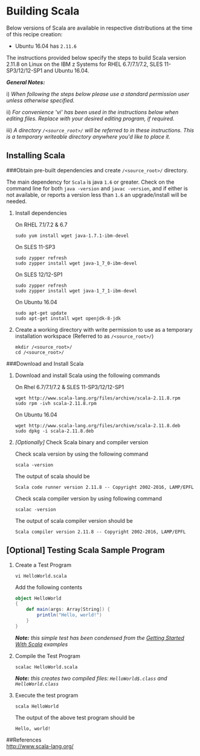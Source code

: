 <!---PACKAGE:Scala--->
<!---DISTRO:SLES 12.x:2.11--->
<!---DISTRO:SLES 11.x:2.11--->
<!---DISTRO:RHEL 7.x:2.11--->
<!---DISTRO:RHEL 6.x:2.11--->
<!---DISTRO:Ubuntu 16.x:Distro, 2.11--->

# Building Scala

Below versions of Scala are available in respective distributions at the time of this recipe creation:

*    Ubuntu 16.04 has `2.11.6`

The instructions provided below specify the steps to build Scala version 2.11.8 on Linux on the IBM z Systems for RHEL 6.7/7.1/7.2, SLES 11-SP3/12/12-SP1 and Ubuntu 16.04. 

_**General Notes:**_ 	

i) _When following the steps below please use a standard permission user unless otherwise specified._
	 
ii) _For convenience 'vi' has been used in the instructions below when editing files.  Replace with your desired editing program, if required._

iii) _A directory `/<source_root>/` will be referred to in these instructions.  This is a temporary writeable directory anywhere you'd like to place it._

## Installing Scala

###Obtain pre-built dependencies and create `/<source_root>/` directory.
    
   The main dependency for `Scala` is java  `1.6` or greater. Check on the command line for both  `java -version` and `javac -version`, and if either is not available, or reports a version less than  `1.6` an upgrade/install will be needed.

1. Install dependencies

	On RHEL 7.1/7.2 & 6.7	
	```shell    
 	sudo yum install wget java-1.7.1-ibm-devel
	```
	On SLES 11-SP3	
	```shell
	sudo zypper refresh
 	sudo zypper install wget java-1_7_0-ibm-devel
	```
	On SLES 12/12-SP1
	```shell    
	sudo zypper refresh	
 	sudo zypper install wget java-1_7_1-ibm-devel
	```
	On Ubuntu 16.04
	```shell    
	sudo apt-get update	
 	sudo apt-get install wget openjdk-8-jdk
	```
    
2. Create a working directory with write permission to use as a temporary installation workspace (Referred to as `/<source_root>/`)

	```shell
	mkdir /<source_root>/
	cd /<source_root>/
	```	

###Download and Install Scala

1. Download and install Scala using the following commands
	
	On Rhel 6.7/7.1/7.2 & SLES 11-SP3/12/12-SP1
	```shell
	wget http://www.scala-lang.org/files/archive/scala-2.11.8.rpm
	sudo rpm -ivh scala-2.11.8.rpm
	```
	On Ubuntu 16.04
	```shell
	wget http://www.scala-lang.org/files/archive/scala-2.11.8.deb
	sudo dpkg -i scala-2.11.8.deb
	```
2. *[Optionally]* Check Scala binary and compiler version
	
    Check scala version by using the following command
	```shell
	scala -version
	```
	The output of scala should be
	```shell
	Scala code runner version 2.11.8 -- Copyright 2002-2016, LAMP/EPFL
	```
	Check scala compiler version by using following command
	```shell
	scalac -version
	```
	The output of scala compiler version should be 
	```shell
	Scala compiler version 2.11.8 -- Copyright 2002-2016, LAMP/EPFL
	```

## [Optional] Testing Scala Sample Program
    
1. Create a Test Program

    ```shell
    vi HelloWorld.scala
    ```
    Add the following contents
    ```scala
    object HelloWorld
    {
        def main(args: Array[String]) {
            println("Hello, world!")
        }
    }
    ```
    _**Note:** this simple test has been condensed from the 
[Getting Started With Scala](http://www.scala-lang.org/documentation/getting-started.html) examples_

2. Compile the Test Program

    ```shell
    scalac HelloWorld.scala
    ```
    _**Note:** this creates two compiled files: `HelloWorld$.class` and `HelloWorld.class`_
    
3. Execute the test program

    ```shell
    scala HelloWorld
    ```
    The output of the above test program should be
    ```shell
    Hello, world!
    ```

##References    
http://www.scala-lang.org/